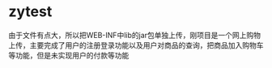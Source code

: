 # zytest
由于文件有点大，所以把WEB-INF中lib的jar包单独上传，刚项目是一个网上购物上传，主要完成了用户的注册登录功能以及用户对商品的查询，把商品加入购物车等功能，但是未实现用户的付款等功能
